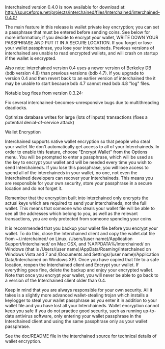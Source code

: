 Interchained version 0.4.0 is now available for download at:
http://sourceforge.net/projects/interchained/files/Interchained/interchained-0.4.0/

The main feature in this release is wallet private key encryption;
you can set a passphrase that must be entered before sending coins.
See below for more information; if you decide to encrypt your wallet,
WRITE DOWN YOUR PASSPHRASE AND PUT IT IN A SECURE LOCATION. If you
forget or lose your wallet passphrase, you lose your interchaineds.
Previous versions of interchained are unable to read encrypted wallets,
and will crash on startup if the wallet is encrypted.

Also note: interchained version 0.4 uses a newer version of Berkeley DB
(bdb version 4.8) than previous versions (bdb 4.7). If you upgrade
to version 0.4 and then revert back to an earlier version of interchained
the it may be unable to start because bdb 4.7 cannot read bdb 4.8
"log" files.


Notable bug fixes from version 0.3.24:

Fix several interchained-becomes-unresponsive bugs due to multithreading
deadlocks.

Optimize database writes for large (lots of inputs) transactions
(fixes a potential denial-of-service attack)


Wallet Encryption

Interchained supports native wallet encryption so that people who steal your
wallet file don't automatically get access to all of your Interchaineds.
In order to enable this feature, choose "Encrypt Wallet" from the
Options menu.  You will be prompted to enter a passphrase, which
will be used as the key to encrypt your wallet and will be needed
every time you wish to send Interchaineds.  If you lose this passphrase,
you will lose access to spend all of the interchaineds in your wallet,
no one, not even the Interchained developers can recover your Interchaineds.
This means you are responsible for your own security, store your
passphrase in a secure location and do not forget it.

Remember that the encryption built into interchained only encrypts the
actual keys which are required to send your interchaineds, not the full
wallet.  This means that someone who steals your wallet file will
be able to see all the addresses which belong to you, as well as the
relevant transactions, you are only protected from someone spending
your coins.

It is recommended that you backup your wallet file before you
encrypt your wallet.  To do this, close the Interchained client and
copy the wallet.dat file from ~/.interchained/ on Linux, /Users/(user
name)/Application Support/Interchained/ on Mac OSX, and %APPDATA%/Interchained/
on Windows (that is /Users/(user name)/AppData/Roaming/Interchained on
Windows Vista and 7 and /Documents and Settings/(user name)/Application
Data/Interchained on Windows XP).  Once you have copied that file to a
safe location, reopen the Interchained client and Encrypt your wallet.
If everything goes fine, delete the backup and enjoy your encrypted
wallet.  Note that once you encrypt your wallet, you will never be
able to go back to a version of the Interchained client older than 0.4.

Keep in mind that you are always responsible for your own security.
All it takes is a slightly more advanced wallet-stealing trojan which
installs a keylogger to steal your wallet passphrase as you enter it
in addition to your wallet file and you have lost all your Interchaineds.
Wallet encryption cannot keep you safe if you do not practice
good security, such as running up-to-date antivirus software, only
entering your wallet passphrase in the Interchained client and using the
same passphrase only as your wallet passphrase.

See the doc/README file in the interchained source for technical details
of wallet encryption.
